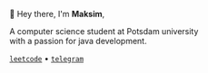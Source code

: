 👋 Hey there, I'm **Maksim**,

A computer science student at Potsdam university <br>
with a passion for java development.

[`leetcode`](https://leetcode.com/u/kornilov2005/)  • [`telegram`](https://t.me/Gatehost)
